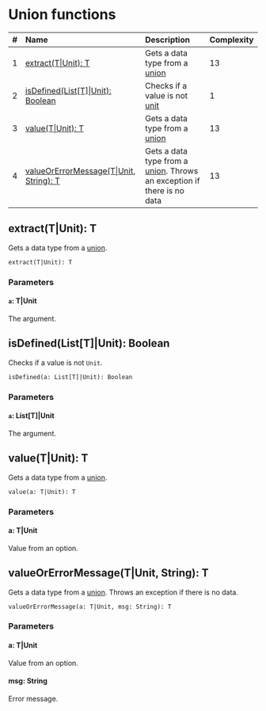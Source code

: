 # Union functions

| # | Name | Description | Complexity |
| :--- | :--- | :--- | :--- |
| 1 | [extract(T&#124;Unit): T](#extract) | Gets a data type from a [union](/ride/data-types/union.md) | 13 |
| 2 | [isDefined(List[T]&#124;Unit): Boolean](#is-defined) | Checks if a value is not [unit](/ride/data-types/unit.md) | 1 |
| 3 | [value(T&#124;Unit): T](#value) | Gets a data type from a [union](/ride/data-types/union.md) | 13 |
| 4 | [valueOrErrorMessage(T&#124;Unit, String): T](#value-error) | Gets a data type from a [union](/ride/data-types/union.md). Throws an exception if there is no data | 13 |

## extract(T|Unit): T

Gets a data type from a [union](/ride/data-types/union.md).

``` ride
extract(T|Unit): T
```

### Parameters

#### `a`: T|Unit

The argument.

## isDefined(List[T]|Unit): Boolean

Checks if a value is not `Unit`.

``` ride
isDefined(a: List[T]|Unit): Boolean
```

### Parameters

#### `a`: List[T]|Unit

The argument.


## value(T|Unit): T

Gets a data type from a [union](/ride/data-types/union.md).

``` ride
value(a: T|Unit): T
```

### Parameters

#### a: T|Unit

Value from an option.

## valueOrErrorMessage(T|Unit, String): T

Gets a data type from a [union](/ride/data-types/union.md). Throws an exception if there is no data.

``` ride
valueOrErrorMessage(a: T|Unit, msg: String): T
```

### Parameters

#### a: T|Unit

Value from an option.

#### msg: String

Error message.
